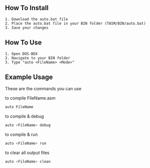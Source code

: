 
## How To Install

    1. Download the auto.bat file
    2. Place the auto.bat file in your BIN folder (TASM/BIN/auto.bat)
    3. Save your changes
## How To Use
    1. Open DOS-BOX
    2. Navigate to your BIN folder
    3. Type "auto <FileName> <Mode>"


## Example Usage

These are the commands you can use


to compile FileName.asm
```bash
auto FileName
```
to compile & debug
```bash
auto <FileName> debug
```
to compile & run
```bash
auto <FileName> run 
```
to clear all output files
```bash
auto <FileName> clean 
```
